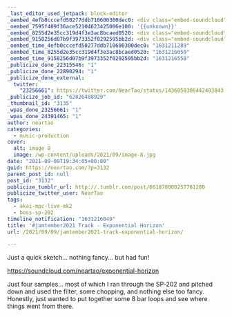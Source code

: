 ```yaml
---
_last_editor_used_jetpack: block-editor
_oembed_4efb0cccefd50277ddb710600300dec0: <div class="embed-soundcloud"><iframe title="Exponential Horizon by NearTao" width="750" height="400" scrolling="no" frameborder="no" src="https://w.soundcloud.com/player/?visual=true&url=https%3A%2F%2Fapi.soundcloud.com%2Ftracks%2F1121653531&show_artwork=true&maxheight=1000&maxwidth=750"></iframe></div>
_oembed_7595f409f36ace52104623425006e100: '{{unknown}}'
_oembed_8255d2e35cc319d4f3e3ac8bcaed0520: <div class="embed-soundcloud"><iframe title="Exponential Horizon by NearTao" width="620" height="400" scrolling="no" frameborder="no" src="https://w.soundcloud.com/player/?visual=true&url=https%3A%2F%2Fapi.soundcloud.com%2Ftracks%2F1121653531&show_artwork=true&maxheight=930&maxwidth=620"></iframe></div>
_oembed_9158256d07b9f3973352f0292595bb2d: <div class="embed-soundcloud"><iframe title="Exponential Horizon by NearTao" width="500" height="400" scrolling="no" frameborder="no" src="https://w.soundcloud.com/player/?visual=true&url=https%3A%2F%2Fapi.soundcloud.com%2Ftracks%2F1121653531&show_artwork=true&maxheight=750&maxwidth=500"></iframe></div>
_oembed_time_4efb0cccefd50277ddb710600300dec0: "1631211289"
_oembed_time_8255d2e35cc319d4f3e3ac8bcaed0520: "1631216050"
_oembed_time_9158256d07b9f3973352f0292595bb2d: "1631216558"
_publicize_done_22315546: "1"
_publicize_done_22890294: "1"
_publicize_done_external:
  twitter:
    "23256661": https://twitter.com/NearTao/status/1436050306442403843
_publicize_job_id: "62826488929"
_thumbnail_id: "3135"
_wpas_done_23256661: "1"
_wpas_done_24391465: "1"
author: neartao
categories:
  - music-production
cover:
  alt: image 8
  image: /wp-content/uploads/2021/09/image-8.jpg
date: "2021-09-09T19:34:05+00:00"
guid: https://neartao.com/?p=3132
parent_post_id: null
post_id: "3132"
publicize_tumblr_url: http://.tumblr.com/post/661878000257761280
publicize_twitter_user: NearTao
tags:
  - akai-mpc-live-mk2
  - boss-sp-202
timeline_notification: "1631216049"
title: '#jamtember2021 Track - Exponential Horizon'
url: /2021/09/09/jamtember2021-track-exponential-horizon/

---
```

Just a quick sketch... nothing fancy... but had fun!

https://soundcloud.com/neartao/exponential-horizon

Just four samples... most of which I ran through the SP-202 and pitched down and used the filter, some chopping, and nothing else too fancy. Honestly, just wanted to put together some 8 bar loops and see where things went from there.
